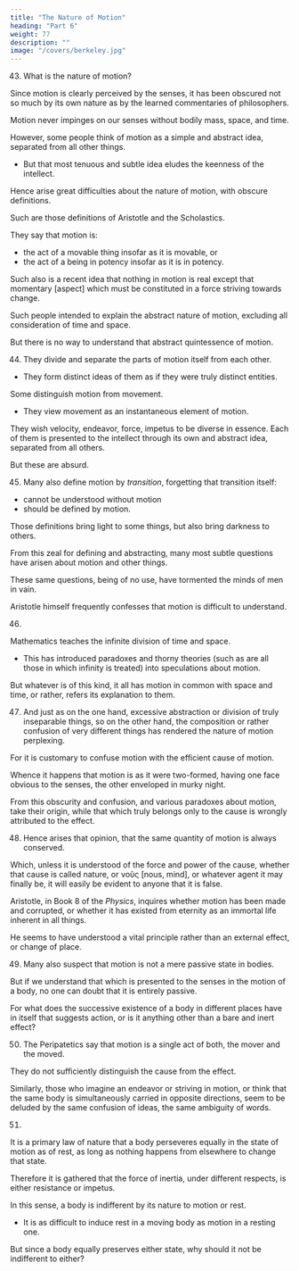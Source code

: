 ```yaml
---
title: "The Nature of Motion"
heading: "Part 6"
weight: 77
description: ""
image: "/covers/berkeley.jpg"
---
```




43. What is the nature of motion?

Since motion is clearly perceived by the senses, it has been obscured not so much by its own nature as by the learned commentaries of philosophers.

Motion never impinges on our senses without bodily mass, space, and time. 

However, some people think of motion as a simple and abstract idea, separated from all other things.
- But that most tenuous and subtle idea eludes the keenness of the intellect.

 <!-- as anyone can experience by meditating within himself.  -->

Hence arise great difficulties about the nature of motion, with obscure definitions.

 <!-- far more obscure than the very thing they ought to illustrate.  -->

Such are those definitions of Aristotle and the Scholastics.

They say that motion is:
- the act of a movable thing insofar as it is movable, or
- the act of a being in potency insofar as it is in potency. 

Such also is a recent idea that nothing in motion is real except that momentary [aspect] which must be constituted in a force striving towards change.

Such people intended to explain the abstract nature of motion, excluding all consideration of time and space.

But there is no way to understand that abstract quintessence of motion.

 <!-- (so to speak) can be understood, I do not see. -->


44. They divide and separate the parts of motion itself from each other.
- They form distinct ideas of them as if they were truly distinct entities. 

Some distinguish motion from movement. 
- They view movement as an instantaneous element of motion.

They wish velocity, endeavor, force, impetus to be diverse in essence. Each of them is presented to the intellect through its own and abstract idea, separated from all others. 

But these are absurd. 

 <!-- in discussing these matters, given what we have discussed above, there is no reason for us to dwell longer. -->


45. Many also define motion by *transition*, forgetting that transition itself:
- cannot be understood without motion
- should be defined by motion. 

Those definitions bring light to some things, but also bring darkness to others.

<!-- And indeed, scarcely anyone could have made those things which we perceive by sense clearer or better known by defining them. Allured by the vain hope of this, philosophers have rendered easy things most difficult, and have entangled their minds with difficulties which they themselves for the most part had produced.  -->

From this zeal for defining and abstracting, many most subtle questions have arisen about motion and other things.

These same questions, being of no use, have tormented the minds of men in vain.

Aristotle himself frequently confesses that motion is difficult to understand.

 <!-- and some of the ancients became so practiced in trifles that they even denied motion altogether. -->


46. 

<!-- But it is tedious to be detained by such minutiae. Let it suffice to have indicated the sources of the solutions: to which we may also add this: that those things which are taught in  -->

 <!-- on account of the innate nature of things, have  -->
Mathematics teaches the infinite division of time and space.
- This has introduced paradoxes and thorny theories (such as are all those in which infinity is treated) into speculations about motion. 

But whatever is of this kind, it all has motion in common with space and time, or rather, refers its explanation to them.


47. And just as on the one hand, excessive abstraction or division of truly inseparable things, so on the other hand, the composition or rather confusion of very different things has rendered the nature of motion perplexing.

For it is customary to confuse motion with the efficient cause of motion. 

Whence it happens that motion is as it were two-formed, having one face obvious to the senses, the other enveloped in murky night. 

From this obscurity and confusion, and various paradoxes about motion, take their origin, while that which truly belongs only to the cause is wrongly attributed to the effect.


48. Hence arises that opinion, that the same quantity of motion is always conserved.

Which, unless it is understood of the force and power of the cause, whether that cause is called nature, or νοῦς [nous, mind], or whatever agent it may finally be, it will easily be evident to anyone that it is false. 

Aristotle, in Book 8 of the *Physics*, inquires whether motion has been made and corrupted, or whether it has existed from eternity as an immortal life inherent in all things.

He seems to have understood a vital principle rather than an external effect, or change of place.


49. Many also suspect that motion is not a mere passive state in bodies. 

But if we understand that which is presented to the senses in the motion of a body, no one can doubt that it is entirely passive. 

For what does the successive existence of a body in different places have in itself that suggests action, or is it anything other than a bare and inert effect?


50. The Peripatetics say that motion is a single act of both, the mover and the moved.

They do not sufficiently distinguish the cause from the effect. 

Similarly, those who imagine an endeavor or striving in motion, or think that the same body is simultaneously carried in opposite directions, seem to be deluded by the same confusion of ideas, the same ambiguity of words.


51. 

<!-- It is very helpful, as in all other things, so also in the science of motion, to apply accurate diligence, both in understanding the concepts of others and in enunciating one's own: in which matter, unless there had been fault, I scarcely believe it could have been drawn into dispute whether a body is indifferent to motion and rest, or not.  -->

It is a primary law of nature that a body perseveres equally in the state of motion as of rest, as long as nothing happens from elsewhere to change that state.

Therefore it is gathered that the force of inertia, under different respects, is either resistance or impetus.

In this sense, a body is indifferent by its nature to motion or rest.
- It is as difficult to induce rest in a moving body as motion in a resting one.

But since a body equally preserves either state, why should it not be indifferent to either?

